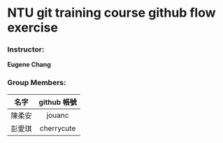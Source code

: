 # NTU git training course github flow exercise

### Instructor:

**Eugene Chang** 

### Group Members:

| **名字**           | **github 帳號**       |
| ------------------|:---------------------:|
| 陳柔安             | jouanc                |
| 彭愛琪             | cherrycute            |
